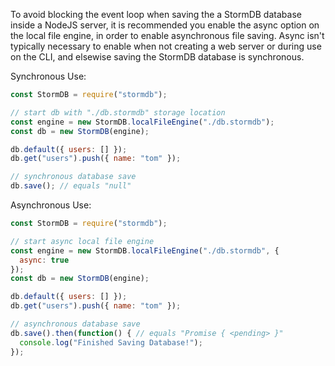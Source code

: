 To avoid blocking the event loop when saving the a StormDB database inside a NodeJS server, it is recommended you enable the async option on the local file engine, in order to enable asynchronous file saving. Async isn't typically necessary to enable when not creating a web server or during use on the CLI, and elsewise saving the StormDB database is synchronous.

Synchronous Use:

```js
const StormDB = require("stormdb");

// start db with "./db.stormdb" storage location
const engine = new StormDB.localFileEngine("./db.stormdb");
const db = new StormDB(engine);

db.default({ users: [] });
db.get("users").push({ name: "tom" });

// synchronous database save
db.save(); // equals "null"
```

Asynchronous Use:

```js
const StormDB = require("stormdb");

// start async local file engine
const engine = new StormDB.localFileEngine("./db.stormdb", {
  async: true
});
const db = new StormDB(engine);

db.default({ users: [] });
db.get("users").push({ name: "tom" });

// asynchronous database save
db.save().then(function() { // equals "Promise { <pending> }"
  console.log("Finished Saving Database!");
});
```

